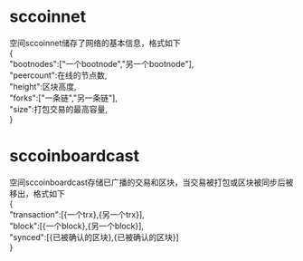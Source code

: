 # sccoinnet
空间sccoinnet储存了网络的基本信息，格式如下  
{  
"bootnodes":["一个bootnode","另一个bootnode"],  
"peercount":在线的节点数,  
"height":区块高度,  
"forks":["一条链","另一条链"],  
"size":打包交易的最高容量,  
}  
# sccoinboardcast  
空间sccoinboardcast存储已广播的交易和区块，当交易被打包或区块被同步后被移出，格式如下  
{  
"transaction":[{一个trx},{另一个trx}],  
"block":[{一个block},{另一个block}],  
"synced":[{已被确认的区块},{已被确认的区块}]  
}  
